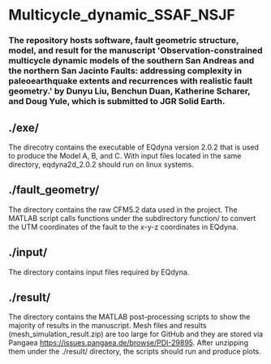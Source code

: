 # Multicycle_dynamic_SSAF_NSJF

### The repository hosts software, fault geometric structure, model, and result for the manuscript 'Observation-constrained multicycle dynamic models of the southern San Andreas and the northern San Jacinto Faults: addressing complexity in paleoearthquake extents and recurrences with realistic fault geometry.' by Dunyu Liu, Benchun Duan, Katherine Scharer, and Doug Yule, which is submitted to JGR Solid Earth.

## ./exe/ 
The direcotry contains the executable of EQdyna version 2.0.2 that is used to produce the Model A, B, and C. With input files located in the same directory, eqdyna2d_2.0.2 should run on linux systems.

## ./fault_geometry/
The directory contains the raw CFM5.2 data used in the project. The MATLAB script calls functions under the subdirectory function/ to convert the UTM coordinates of the fault to the x-y-z coordinates in EQdyna.

## ./input/ 
The directory contains input files required by EQdyna.

## ./result/ 
The directory contains the MATLAB post-processing scripts to show the majority of results in the manuscript. 
Mesh files and results (mesh_simulation_result.zip) are too large for GitHub and they are stored via Pangaea https://issues.pangaea.de/browse/PDI-29895. After unzipping them under the ./result/ directory, the scripts should run and produce plots. 
